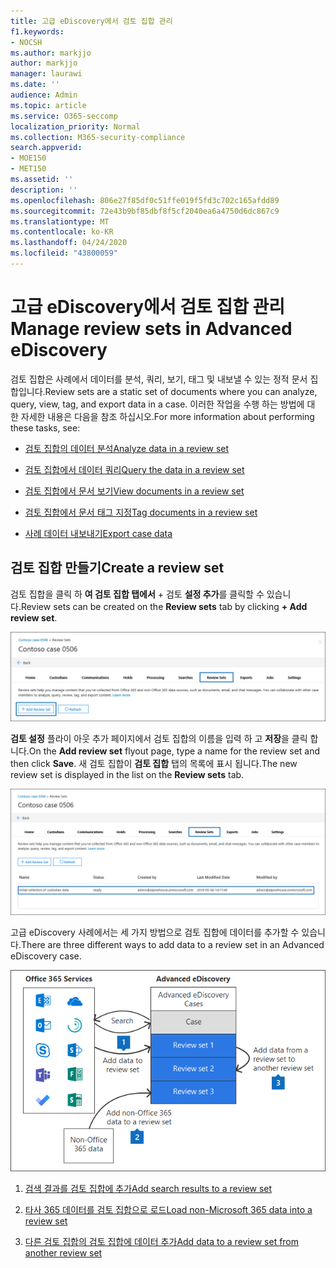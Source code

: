 ```yaml
---
title: 고급 eDiscovery에서 검토 집합 관리
f1.keywords:
- NOCSH
ms.author: markjjo
author: markjjo
manager: laurawi
ms.date: ''
audience: Admin
ms.topic: article
ms.service: O365-seccomp
localization_priority: Normal
ms.collection: M365-security-compliance
search.appverid:
- MOE150
- MET150
ms.assetid: ''
description: ''
ms.openlocfilehash: 806e27f85df0c51ffe019f5fd3c702c165afdd89
ms.sourcegitcommit: 72e43b9bf85dbf8f5cf2040ea6a4750d6dc867c9
ms.translationtype: MT
ms.contentlocale: ko-KR
ms.lasthandoff: 04/24/2020
ms.locfileid: "43800059"
---
```

# <a name="manage-review-sets-in-advanced-ediscovery"></a><span data-ttu-id="032db-102">고급 eDiscovery에서 검토 집합 관리</span><span class="sxs-lookup"><span data-stu-id="032db-102">Manage review sets in Advanced eDiscovery</span></span>

<span data-ttu-id="032db-103">검토 집합은 사례에서 데이터를 분석, 쿼리, 보기, 태그 및 내보낼 수 있는 정적 문서 집합입니다.</span><span class="sxs-lookup"><span data-stu-id="032db-103">Review sets are a static set of documents where you can analyze, query, view, tag, and export data in a case.</span></span> <span data-ttu-id="032db-104">이러한 작업을 수행 하는 방법에 대 한 자세한 내용은 다음을 참조 하십시오.</span><span class="sxs-lookup"><span data-stu-id="032db-104">For more information about performing these tasks, see:</span></span>

- [<span data-ttu-id="032db-105">검토 집합의 데이터 분석</span><span class="sxs-lookup"><span data-stu-id="032db-105">Analyze data in a review set</span></span>](analyzing-data-in-review-set.md)

- [<span data-ttu-id="032db-106">검토 집합에서 데이터 쿼리</span><span class="sxs-lookup"><span data-stu-id="032db-106">Query the data in a review set</span></span>](review-set-search.md)

- [<span data-ttu-id="032db-107">검토 집합에서 문서 보기</span><span class="sxs-lookup"><span data-stu-id="032db-107">View documents in a review set</span></span>](view-documents-in-review-set.md)

- [<span data-ttu-id="032db-108">검토 집합에서 문서 태그 지정</span><span class="sxs-lookup"><span data-stu-id="032db-108">Tag documents in a review set</span></span>](tagging-documents.md)

- [<span data-ttu-id="032db-109">사례 데이터 내보내기</span><span class="sxs-lookup"><span data-stu-id="032db-109">Export case data</span></span>](exporting-data-ediscover20.md)

## <a name="create-a-review-set"></a><span data-ttu-id="032db-110">검토 집합 만들기</span><span class="sxs-lookup"><span data-stu-id="032db-110">Create a review set</span></span>

<span data-ttu-id="032db-111">검토 집합을 클릭 하 **여 검토 집합 탭에서** + 검토 **설정 추가**를 클릭할 수 있습니다.</span><span class="sxs-lookup"><span data-stu-id="032db-111">Review sets can be created on the **Review sets** tab by clicking **+ Add review set**.</span></span>

![검토 설정 추가](../media/f45c51d9-585d-47d1-b7fb-0288715e0b6a.png)

<span data-ttu-id="032db-113">**검토 설정** 플라이 아웃 추가 페이지에서 검토 집합의 이름을 입력 하 고 **저장**을 클릭 합니다.</span><span class="sxs-lookup"><span data-stu-id="032db-113">On the **Add review set** flyout page, type a name for the review set and then click **Save**.</span></span> <span data-ttu-id="032db-114">새 검토 집합이 **검토 집합** 탭의 목록에 표시 됩니다.</span><span class="sxs-lookup"><span data-stu-id="032db-114">The new review set is displayed in the list on the **Review sets** tab.</span></span>

![검토 설정 탭에 나열 된 새 검토 집합](../media/AeDnewreviewset.png)

<span data-ttu-id="032db-116">고급 eDiscovery 사례에서는 세 가지 방법으로 검토 집합에 데이터를 추가할 수 있습니다.</span><span class="sxs-lookup"><span data-stu-id="032db-116">There are three different ways to add data to a review set in an Advanced eDiscovery case.</span></span>

![검토 집합에 추가 하는 세 가지 방법](../media/1f1f4efd-c03b-4255-bc3d-df358e56549c.png)

1. [<span data-ttu-id="032db-118">검색 결과를 검토 집합에 추가</span><span class="sxs-lookup"><span data-stu-id="032db-118">Add search results to a review set</span></span>](add-data-to-review-set.md)

2. [<span data-ttu-id="032db-119">타사 365 데이터를 검토 집합으로 로드</span><span class="sxs-lookup"><span data-stu-id="032db-119">Load non-Microsoft 365 data into a review set</span></span>](load-non-Office-365-data-into-a-review-set.md)

3. [<span data-ttu-id="032db-120">다른 검토 집합의 검토 집합에 데이터 추가</span><span class="sxs-lookup"><span data-stu-id="032db-120">Add data to a review set from another review set</span></span>](add-data-to-review-set-from-another-review-set.md)
